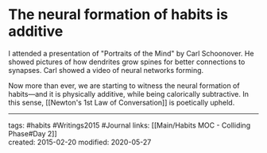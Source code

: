 # The neural formation of habits is additive 
I attended a presentation of "Portraits of the Mind" by Carl Schoonover. He showed pictures of how dendrites grow spines for better connections to synapses. Carl showed a video of neural networks forming. 

Now more than ever, we are starting to witness the neural formation of habits—and it is physically additive, while being calorically subtractive. In this sense, [[Newton's 1st Law of Conversation]] is poetically upheld.

---
tags: #habits #Writings2015 #Journal
links: [[Main/Habits MOC - Colliding Phase#Day 2]]  
created: 2015-02-20
modified: 2020-05-27